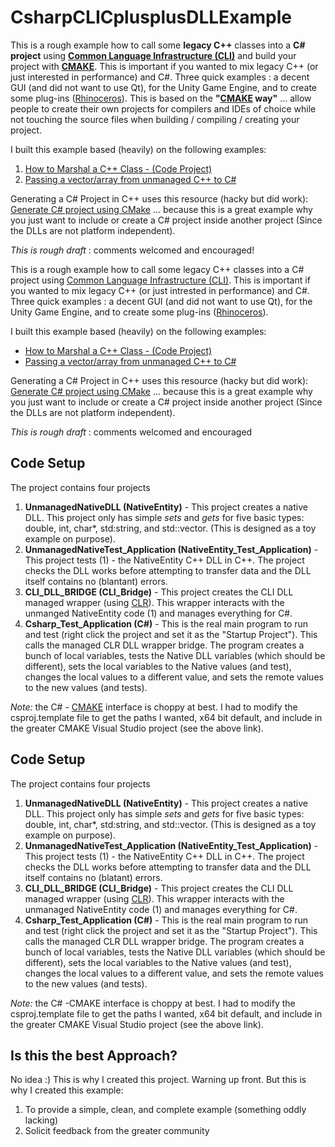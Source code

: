 # CsharpCLICplusplusDLLExample

This is a rough example how to call some **legacy C\+\+** classes into a **C\# project** using **[Common Language Infrastructure (CLI)](https://en.wikipedia.org/wiki/Common_Language_Infrastructure)** and build your project with **[CMAKE](https://cmake.org/)**. This is important if you wanted to mix legacy C\+\+ (or just interested in performance) and C\#. Three quick examples : a decent GUI (and did not want to use Qt), for the Unity Game Engine, and to create some plug-ins ([Rhinoceros](https://www.rhino3d.com/)). This is based on the **"[CMAKE](https://cmake.org/) way"** ... allow people to create their own projects for compilers and IDEs of choice while not touching the source files when building / compiling / creating your project.

I built this example based (heavily) on the following examples:
1. [How to Marshal a C++ Class - (Code Project)](https://www.codeproject.com/articles/18032/how-to-marshal-a-c-class?)
2. [Passing a vector/array from unmanaged C++ to C#](http://stackoverflow.com/questions/31417688/passing-a-vector-array-from-unmanaged-c-to-c-sharp)

Generating a C\# Project in C\+\+ uses this resource (hacky but did work):
[Generate C# project using CMake](http://stackoverflow.com/questions/2074144/generate-c-sharp-project-using-cmake) ... because this is a great example why you just want to include or create a C\# project inside another project (Since the DLLs are not platform independent).

*This is rough draft* : comments welcomed and encouraged!

This is a rough example how to call some legacy C\+\+ classes into a C\# project using [Common Language Infrastructure (CLI)](https://en.wikipedia.org/wiki/Common_Language_Infrastructure). This is important if you wanted to mix legacy C\+\+ (or just intrested in performance) and C\#. Three quick examples : a decent GUI (and did not want to use Qt), for the Unity Game Engine, and to create some plug-ins ([Rhinoceros](https://www.rhino3d.com/)).

I built this example based (heavily) on the following examples:
- [How to Marshal a C++ Class - (Code Project)](https://www.codeproject.com/articles/18032/how-to-marshal-a-c-class?)
- [Passing a vector/array from unmanaged C++ to C#](http://stackoverflow.com/questions/31417688/passing-a-vector-array-from-unmanaged-c-to-c-sharp)

Generating a C\# Project in C\+\+ uses this resource (hacky but did work):
[Generate C# project using CMake](http://stackoverflow.com/questions/2074144/generate-c-sharp-project-using-cmake) ... because this is a great example why you just want to include or create a C\# project inside another project (Since the DLLs are not platform independent).

*This is rough draft* : comments welcomed and encouraged 

## Code Setup
The project contains four projects
1. **UnmanagedNativeDLL (NativeEntity)** - This project creates a native DLL. This project only has simple *sets* and *gets* for five basic types: double, int, char*, std:string, and std::vector. (This is designed as a toy example on purpose).
2. **UnmanagedNativeTest_Application (NativeEntity_Test_Application)** - This project tests (1) - the NativeEntity C\+\+ DLL in C\+\+. The project checks the DLL works before attempting to transfer data and the DLL itself contains no (blantant) errors.
3. **CLI_DLL_BRIDGE (CLI_Bridge)** - This project creates the CLI DLL managed wrapper (using [CLR](http://stackoverflow.com/questions/480752/clr-and-cli-what-is-the-difference)). This wrapper interacts with the unmanged NativeEntity code (1) and manages everything for C\#.
4. **Csharp_Test_Application (C\#)** - This is the real main program to run and test (right click the project and set it as the "Startup Project"). This calls the managed CLR DLL wrapper bridge. The program creates a bunch of local variables, tests the Native DLL variables (which should be different), sets the local variables to the Native values (and test), changes the local values to a different value, and sets the remote values to the new values (and tests).

*Note:* the C\# - [CMAKE](https://cmake.org/) interface is choppy at best. I had to modify the csproj.template file to get the paths I wanted, x64 bit default, and include in the greater CMAKE Visual Studio project (see the above link).


## Code Setup
The project contains four projects
1. **UnmanagedNativeDLL (NativeEntity)** - This project creates a native DLL. This project only has simple *sets* and *gets* for five basic types: double, int, char*, std:string, and std::vector. (This is designed as a toy example on purpose).
2. **UnmanagedNativeTest_Application (NativeEntity_Test_Application)** - This project tests (1) - the NativeEntity C\+\+ DLL in C\+\+. The project checks the DLL works before attempting to transfer data and the DLL itself contains no (blatant) errors.
3. **CLI_DLL_BRIDGE (CLI_Bridge)** - This project creates the CLI DLL managed wrapper (using [CLR](http://stackoverflow.com/questions/480752/clr-and-cli-what-is-the-difference)). This wrapper interacts with the unmanaged NativeEntity code (1) and manages everything for C\#.
4. **Csharp_Test_Application (C\#)** - This is the real main program to run and test (right click the project and set it as the "Startup Project"). This calls the managed CLR DLL wrapper bridge. The program creates a bunch of local variables, tests the Native DLL variables (which should be different), sets the local variables to the Native values (and test), changes the local values to a different value, and sets the remote values to the new values (and tests).

*Note:* the C\# -CMAKE interface is choppy at best. I had to modify the csproj.template file to get the paths I wanted, x64 bit default, and include in the greater CMAKE Visual Studio project (see the above link).

## Is this the best Approach?
No idea :) This is why I created this project. Warning up front.
But this is why I created this example:
 1. To provide a simple, clean, and complete example (something oddly lacking)
 2. Solicit feedback from the greater community